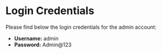# Login Credentials

Please find below the login credentials for the admin account:

- **Username:** admin
- **Password:** Admin@123


